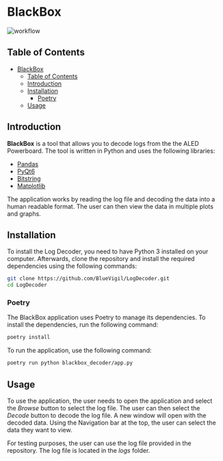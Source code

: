 # BlackBox 

<!-- ! Add a badge for the workflow -->
![workflow](https://github.com/colerottenberg/blackbox_decoder/actions/workflows/tests.yml/badge.svg)

## Table of Contents
- [BlackBox](#blackbox)
  - [Table of Contents](#table-of-contents)
  - [Introduction](#introduction)
  - [Installation](#installation)
    - [Poetry](#poetry)
  - [Usage](#usage)

## Introduction

**BlackBox** is a tool that allows you to decode logs from the the ALED Powerboard. The tool is written in Python and uses the following libraries:
- [Pandas](https://pandas.pydata.org/)
- [PyQt6](https://www.riverbankcomputing.com/software/pyqt/intro)
- [Bitstring](https://pypi.org/project/bitstring/)
- [Matplotlib](https://matplotlib.org/)

The application works by reading the log file and decoding the data into a human readable format. The user can then view the data in multiple plots and graphs.

## Installation

To install the Log Decoder, you need to have Python 3 installed on your computer. Afterwards, clone the repository and install the required dependencies using the following commands:

```bash
git clone https://github.com/BlueVigil/LogDecoder.git
cd LogDecoder
```

### Poetry

The BlackBox application uses Poetry to manage its dependencies. To install the dependencies, run the following command:

```bash
poetry install
```

To run the application, use the following command:

```bash
poetry run python blackbox_decoder/app.py
```

## Usage

To use the application, the user needs to open the application and select the *Browse* button to select the log file. The user can then select the *Decode* button to decode the log file. A new window will open with the decoded data. Using the Navigation bar at the top, the user can select the data they want to view.

For testing purposes, the user can use the log file provided in the repository. The log file is located in the *logs* folder.

